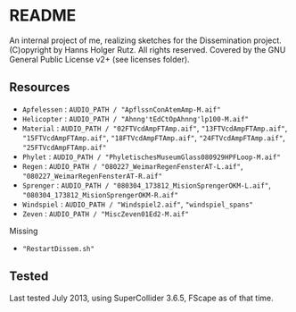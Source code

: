 # README

An internal project of me, realizing sketches for the Dissemination project. (C)opyright by Hanns Holger Rutz. All rights reserved. Covered by the GNU General Public License v2+ (see licenses folder).

## Resources

 - `Apfelessen` : `AUDIO_PATH / "ApflssnConAtemAmp-M.aif"`
 - `Helicopter` : `AUDIO_PATH / "Ahnng'tEdCtOpAhnng'lp100-M.aif"`
 - `Material` : `AUDIO_PATH / "02FTVcdAmpFTAmp.aif"`, `"13FTVcdAmpFTAmp.aif"`, `"15FTVcdAmpFTAmp.aif"`, `"18FTVcdAmpFTAmp.aif"`, `"24FTVcdAmpFTAmp.aif"`, `"25FTVcdAmpFTAmp.aif"`
 - `Phylet` : `AUDIO_PATH / "PhyletischesMuseumGlass080929HPFLoop-M.aif"`
 - `Regen` : `AUDIO_PATH / "080227_WeimarRegenFensterAT-L.aif"`, `"080227_WeimarRegenFensterAT-R.aif"`
 - `Sprenger` : `AUDIO_PATH / "080304_173812_MisionSprengerOKM-L.aif"`, `"080304_173812_MisionSprengerOKM-R.aif"`
 - `Windspiel` : `AUDIO_PATH / "Windspiel2.aif"`, `"windspiel_spans"`
 - `Zeven` : `AUDIO_PATH / "MiscZeven01Ed2-M.aif"`

Missing

 - `"RestartDissem.sh"`

## Tested

Last tested July 2013, using SuperCollider 3.6.5, FScape as of that time.